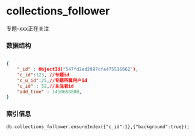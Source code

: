 # collections_follower
专题-xxx正在关注

### 数据结构

```json

{
    "_id" : ObjectId("547fd2ed2997cfa475516662"),
    "c_id":123, //专题id
    "c_u_id":25,//专题所属用户id
    "u_id" : 52,//关注者id
    "add_time" : 1450668800,
}

```

### 索引信息

```
db.collections_follower.ensureIndex({"c_id":1},{"background":true}); 
```